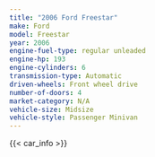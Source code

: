 ```yaml
---
title: "2006 Ford Freestar"
make: Ford
model: Freestar
year: 2006
engine-fuel-type: regular unleaded
engine-hp: 193
engine-cylinders: 6
transmission-type: Automatic
driven-wheels: Front wheel drive
number-of-doors: 4
market-category: N/A
vehicle-size: Midsize
vehicle-style: Passenger Minivan
---
```


{{< car_info >}}
